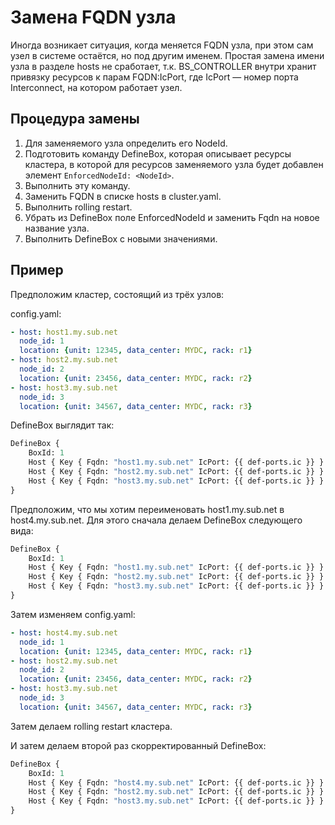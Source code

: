 # Замена FQDN узла

Иногда возникает ситуация, когда меняется FQDN узла, при этом сам узел в системе остаётся, но под другим именем. Простая замена имени узла в разделе hosts не сработает, т.к. BS\_CONTROLLER внутри хранит привязку ресурсов к парам FQDN:IcPort, где IcPort — номер порта Interconnect, на котором работает узел.

## Процедура замены

1. Для заменяемого узла определить его NodeId.
2. Подготовить команду DefineBox, которая описывает ресурсы кластера, в которой для ресурсов заменяемого узла будет добавлен элемент `EnforcedNodeId: <NodeId>`.
3. Выполнить эту команду.
4. Заменить FQDN в списке hosts в cluster.yaml.
5. Выполнить rolling restart.
6. Убрать из DefineBox поле EnforcedNodeId и заменить Fqdn на новое название узла.
7. Выполнить DefineBox с новыми значениями.

## Пример

Предположим кластер, состоящий из трёх узлов:

config.yaml:

```yaml
- host: host1.my.sub.net
  node_id: 1
  location: {unit: 12345, data_center: MYDC, rack: r1}
- host: host2.my.sub.net
  node_id: 2
  location: {unit: 23456, data_center: MYDC, rack: r2}
- host: host3.my.sub.net
  node_id: 3
  location: {unit: 34567, data_center: MYDC, rack: r3}
```

DefineBox выглядит так:

```proto
DefineBox {
    BoxId: 1
    Host { Key { Fqdn: "host1.my.sub.net" IcPort: {{ def-ports.ic }} } HostConfigId: 1 }
    Host { Key { Fqdn: "host2.my.sub.net" IcPort: {{ def-ports.ic }} } HostConfigId: 1 }
    Host { Key { Fqdn: "host3.my.sub.net" IcPort: {{ def-ports.ic }} } HostConfigId: 1 }
}
```

Предположим, что мы хотим переименовать host1.my.sub.net в host4.my.sub.net. Для этого сначала делаем DefineBox следующего вида:

```proto
DefineBox {
    BoxId: 1
    Host { Key { Fqdn: "host1.my.sub.net" IcPort: {{ def-ports.ic }} } HostConfigId: 1 EnforcedNodeId: 1 }
    Host { Key { Fqdn: "host2.my.sub.net" IcPort: {{ def-ports.ic }} } HostConfigId: 1 }
    Host { Key { Fqdn: "host3.my.sub.net" IcPort: {{ def-ports.ic }} } HostConfigId: 1 }
}
```

Затем изменяем config.yaml:

```yaml
- host: host4.my.sub.net
  node_id: 1
  location: {unit: 12345, data_center: MYDC, rack: r1}
- host: host2.my.sub.net
  node_id: 2
  location: {unit: 23456, data_center: MYDC, rack: r2}
- host: host3.my.sub.net
  node_id: 3
  location: {unit: 34567, data_center: MYDC, rack: r3}
```

Затем делаем rolling restart кластера.

И затем делаем второй раз скорректированный DefineBox:

```proto
DefineBox {
    BoxId: 1
    Host { Key { Fqdn: "host4.my.sub.net" IcPort: {{ def-ports.ic }} } HostConfigId: 1 }
    Host { Key { Fqdn: "host2.my.sub.net" IcPort: {{ def-ports.ic }} } HostConfigId: 1 }
    Host { Key { Fqdn: "host3.my.sub.net" IcPort: {{ def-ports.ic }} } HostConfigId: 1 }
}
```

